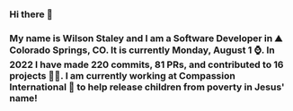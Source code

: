 ### Hi there 👋

### My name is Wilson Staley and I am a Software Developer in ⛰ Colorado Springs, CO.  It is currently Monday, August 1 ⌚. In 2022 I have made 220 commits, 81 PRs, and contributed to 16 projects 👨‍💻. I am currently working at Compassion International 🏢 to help release children from poverty in Jesus' name!